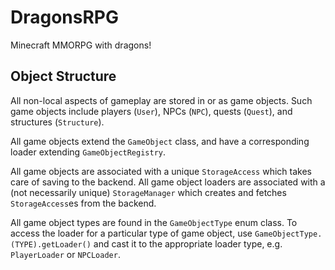 # DragonsRPG
Minecraft MMORPG with dragons!

## Object Structure
All non-local aspects of gameplay are stored in or as game objects. Such game objects include players (`User`), NPCs (`NPC`), quests (`Quest`), and structures (`Structure`).

All game objects extend the `GameObject` class, and have a corresponding loader extending `GameObjectRegistry`.

All game objects are associated with a unique `StorageAccess` which takes care of saving to the backend.
All game object loaders are associated with a (not necessarily unique) `StorageManager` which creates and fetches `StorageAccess`es from the backend.

All game object types are found in the `GameObjectType` enum class. To access the loader for a particular type of game object, use `GameObjectType.(TYPE).getLoader()` and cast it to the appropriate loader type, e.g. `PlayerLoader` or `NPCLoader`.
